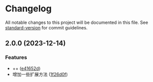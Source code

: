 # Changelog

All notable changes to this project will be documented in this file. See [standard-version](https://github.com/conventional-changelog/standard-version) for commit guidelines.

## 2.0.0 (2023-12-14)


### Features

* ++ ([e41652d](https://github.com/nsnail/NSExt/commit/e41652d553beda7a2eb1600da4795e07f4260330))
* 增加一些扩展方法 ([1f26d0f](https://github.com/nsnail/NSExt/commit/1f26d0f28098f7ee98a9a5482096aecd53b85e04))
